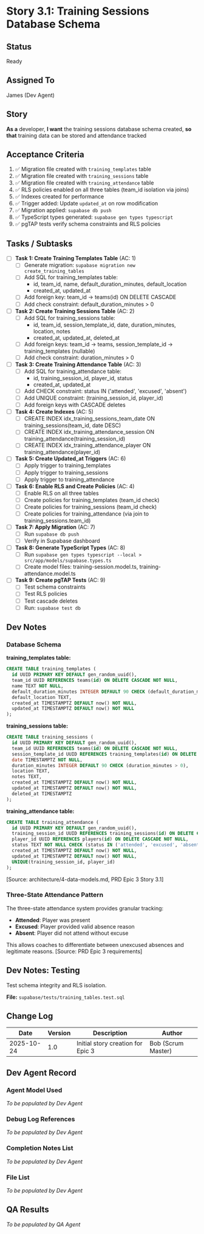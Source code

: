 # Story 3.1: Training Sessions Database Schema

## Status
Ready

## Assigned To
James (Dev Agent)

## Story
**As a** developer,
**I want** the training sessions database schema created,
**so that** training data can be stored and attendance tracked

## Acceptance Criteria
1. ✅ Migration file created with `training_templates` table
2. ✅ Migration file created with `training_sessions` table
3. ✅ Migration file created with `training_attendance` table
4. ✅ RLS policies enabled on all three tables (team_id isolation via joins)
5. ✅ Indexes created for performance
6. ✅ Trigger added: Update `updated_at` on row modification
7. ✅ Migration applied: `supabase db push`
8. ✅ TypeScript types generated: `supabase gen types typescript`
9. ✅ pgTAP tests verify schema constraints and RLS policies

## Tasks / Subtasks

- [ ] **Task 1: Create Training Templates Table** (AC: 1)
  - [ ] Generate migration: `supabase migration new create_training_tables`
  - [ ] Add SQL for training_templates table:
    - id, team_id, name, default_duration_minutes, default_location
    - created_at, updated_at
  - [ ] Add foreign key: team_id → teams(id) ON DELETE CASCADE
  - [ ] Add check constraint: default_duration_minutes > 0

- [ ] **Task 2: Create Training Sessions Table** (AC: 2)
  - [ ] Add SQL for training_sessions table:
    - id, team_id, session_template_id, date, duration_minutes, location, notes
    - created_at, updated_at, deleted_at
  - [ ] Add foreign keys: team_id → teams, session_template_id → training_templates (nullable)
  - [ ] Add check constraint: duration_minutes > 0

- [ ] **Task 3: Create Training Attendance Table** (AC: 3)
  - [ ] Add SQL for training_attendance table:
    - id, training_session_id, player_id, status
    - created_at, updated_at
  - [ ] Add CHECK constraint: status IN ('attended', 'excused', 'absent')
  - [ ] Add UNIQUE constraint: (training_session_id, player_id)
  - [ ] Add foreign keys with CASCADE deletes

- [ ] **Task 4: Create Indexes** (AC: 5)
  - [ ] CREATE INDEX idx_training_sessions_team_date ON training_sessions(team_id, date DESC)
  - [ ] CREATE INDEX idx_training_attendance_session ON training_attendance(training_session_id)
  - [ ] CREATE INDEX idx_training_attendance_player ON training_attendance(player_id)

- [ ] **Task 5: Create Updated_at Triggers** (AC: 6)
  - [ ] Apply trigger to training_templates
  - [ ] Apply trigger to training_sessions
  - [ ] Apply trigger to training_attendance

- [ ] **Task 6: Enable RLS and Create Policies** (AC: 4)
  - [ ] Enable RLS on all three tables
  - [ ] Create policies for training_templates (team_id check)
  - [ ] Create policies for training_sessions (team_id check)
  - [ ] Create policies for training_attendance (via join to training_sessions.team_id)

- [ ] **Task 7: Apply Migration** (AC: 7)
  - [ ] Run `supabase db push`
  - [ ] Verify in Supabase dashboard

- [ ] **Task 8: Generate TypeScript Types** (AC: 8)
  - [ ] Run `supabase gen types typescript --local > src/app/models/supabase.types.ts`
  - [ ] Create model files: training-session.model.ts, training-attendance.model.ts

- [ ] **Task 9: Create pgTAP Tests** (AC: 9)
  - [ ] Test schema constraints
  - [ ] Test RLS policies
  - [ ] Test cascade deletes
  - [ ] Run: `supabase test db`

## Dev Notes

### Database Schema

**training_templates table:**
```sql
CREATE TABLE training_templates (
  id UUID PRIMARY KEY DEFAULT gen_random_uuid(),
  team_id UUID REFERENCES teams(id) ON DELETE CASCADE NOT NULL,
  name TEXT NOT NULL,
  default_duration_minutes INTEGER DEFAULT 90 CHECK (default_duration_minutes > 0),
  default_location TEXT,
  created_at TIMESTAMPTZ DEFAULT now() NOT NULL,
  updated_at TIMESTAMPTZ DEFAULT now() NOT NULL
);
```

**training_sessions table:**
```sql
CREATE TABLE training_sessions (
  id UUID PRIMARY KEY DEFAULT gen_random_uuid(),
  team_id UUID REFERENCES teams(id) ON DELETE CASCADE NOT NULL,
  session_template_id UUID REFERENCES training_templates(id) ON DELETE SET NULL,
  date TIMESTAMPTZ NOT NULL,
  duration_minutes INTEGER DEFAULT 90 CHECK (duration_minutes > 0),
  location TEXT,
  notes TEXT,
  created_at TIMESTAMPTZ DEFAULT now() NOT NULL,
  updated_at TIMESTAMPTZ DEFAULT now() NOT NULL,
  deleted_at TIMESTAMPTZ
);
```

**training_attendance table:**
```sql
CREATE TABLE training_attendance (
  id UUID PRIMARY KEY DEFAULT gen_random_uuid(),
  training_session_id UUID REFERENCES training_sessions(id) ON DELETE CASCADE NOT NULL,
  player_id UUID REFERENCES players(id) ON DELETE CASCADE NOT NULL,
  status TEXT NOT NULL CHECK (status IN ('attended', 'excused', 'absent')),
  created_at TIMESTAMPTZ DEFAULT now() NOT NULL,
  updated_at TIMESTAMPTZ DEFAULT now() NOT NULL,
  UNIQUE(training_session_id, player_id)
);
```
[Source: architecture/4-data-models.md, PRD Epic 3 Story 3.1]

### Three-State Attendance Pattern
The three-state attendance system provides granular tracking:
- **Attended**: Player was present
- **Excused**: Player provided valid absence reason
- **Absent**: Player did not attend without excuse

This allows coaches to differentiate between unexcused absences and legitimate reasons.
[Source: PRD Epic 3 requirements]

## Dev Notes: Testing

Test schema integrity and RLS isolation.

**File:** `supabase/tests/training_tables.test.sql`

## Change Log

| Date | Version | Description | Author |
|------|---------|-------------|---------|
| 2025-10-24 | 1.0 | Initial story creation for Epic 3 | Bob (Scrum Master) |

## Dev Agent Record

### Agent Model Used
_To be populated by Dev Agent_

### Debug Log References
_To be populated by Dev Agent_

### Completion Notes List
_To be populated by Dev Agent_

### File List
_To be populated by Dev Agent_

## QA Results
_To be populated by QA Agent_
